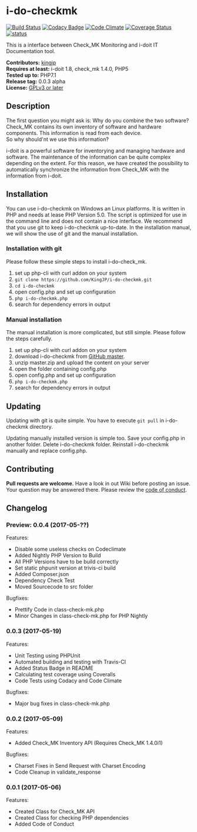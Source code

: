 # i-do-checkmk
[![Build Status](https://travis-ci.org/KingJP/i-do-checkmk.svg?branch=master)](https://travis-ci.org/KingJP/i-do-checkmk)
[![Codacy Badge](https://api.codacy.com/project/badge/Grade/9cb7685f2f504877a39800e656d45c43)](https://www.codacy.com/app/KingJP/i-do-checkmk?utm_source=github.com&amp;utm_medium=referral&amp;utm_content=KingJP/i-do-checkmk&amp;utm_campaign=Badge_Grade)
[![Code Climate](https://codeclimate.com/github/KingJP/i-do-checkmk/badges/gpa.svg)](https://codeclimate.com/github/KingJP/i-do-checkmk)
[![Coverage Status](https://coveralls.io/repos/github/KingJP/i-do-checkmk/badge.svg?branch=master)](https://coveralls.io/github/KingJP/i-do-checkmk?branch=master)
[![status](https://img.shields.io/badge/status-alpha-red.svg)](https://github.com/KingJP/i-do-checkmk)

This is a interface between Check_MK Monitoring and i-doit IT Documentation tool.

**Contributors:** [kingjp](https://github.com/KingJP)  
**Requires at least:** i-doit 1.8, check_mk 1.4.0, PHP5  
**Tested up to:** PHP7.1  
**Release tag:** 0.0.3 alpha   
**License:** [GPLv3 or later](https://github.com/KingJP/i-do-checkmk/blob/master/LICENSE)

## Description

The first question you might ask is: Why do you combine the two software? Check_MK contains its own inventory of software and hardware components. This information is read from each device.  
So why should'nt we use this information?

i-doit is a powerful software for inventorying and managing hardware and software. The maintenance of the information can be quite complex depending on the extent. For this reason, we have created the possibility to automatically synchronize the information from Check_MK with the information from i-doit.

## Installation

You can use i-do-checkmk on Windows an Linux platforms. It is written in PHP and needs at lease PHP Version 5.0. The script is optimized for use in the command line and does not contain a nice interface. We recommend that you use git to keep i-do-checkmk up-to-date. In the installation manual, we will show the use of git and the manual installation.

### Installation with git

Please follow these simple steps to install i-do-check_mk.

1. set up php-cli with curl addon on your system
2. `git clone https://github.com/KingJP/i-do-checkmk.git`
3. `cd i-do-checkmk`
4. open config.php and set up configuration
5. `php i-do-checkmk.php`
6. search for dependency errors in output

### Manual installation

The manual installation is more complicated, but still simple. Please follow the steps carefully.

1. set up php-cli with curl addon on your system
2. download i-do-checkmk from [GitHub master](https://github.com/KingJP/i-do-checkmk/archive/master.zip).
3. unzip master.zip and upload the content on your server
4. open the folder containing config.php
5. open config.php and set up configuration
6. `php i-do-checkmk.php`
7. search for dependency errors in output

## Updating

Updating with git is quite simple. You have to execute `git pull` in i-do-checkmk directory.  

Updating manually installed version is simple too. Save your config.php in another folder. Delete i-do-checkmk folder. Reinstall i-do-checkmk manually and replace config.php. 

## Contributing

**Pull requests are welcome.** Have a look in out Wiki before posting an issue. Your question may be answered there. Please review the [code of conduct](https://github.com/KingJP/i-do-checkmk/blob/master/code_of_conduct.md).

## Changelog

### Preview: 0.0.4 (2017-05-??)

Features:

- Disable some useless checks on Codeclimate
- Added Nightly PHP Version to Build
- All PHP Versions have to be build correctly
- Set static phpunit version at trivis-ci build
- Added Composer.json
- Dependency Check Test
- Moved Sourcecode to src folder

Bugfixes:

- Prettify Code in class-check-mk.php
- Minor Changes in class-check-mk.php for PHP Nightly

### 0.0.3 (2017-05-19)

Features:

- Unit Testing using PHPUnit
- Automated building and testing with Travis-CI
- Added Status Badge in README
- Calculating test coverage using Coveralls
- Code Tests using Codacy and Code Climate

Bugfixes:

- Major bug fixes in class-check-mk.php

### 0.0.2 (2017-05-09)

Features:

- Added Check_MK Inventory API (Requires Check_MK 1.4.0i1)

Bugfixes:

- Charset Fixes in Send Request with Charset Encoding
- Code Cleanup in validate_response

### 0.0.1 (2017-05-06)

Features:

- Created Class for Check_MK API
- Created Class for checking PHP dependencies
- Added Code of Conduct
